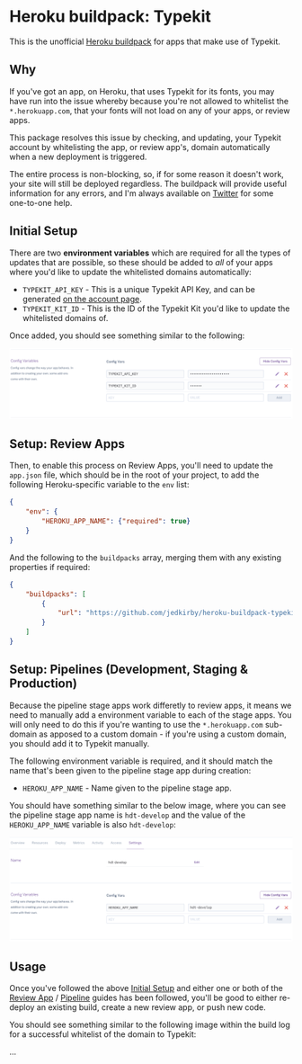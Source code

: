 # Heroku buildpack: Typekit

This is the unofficial [Heroku buildpack](http://devcenter.heroku.com/articles/buildpacks) for apps that make use of Typekit.

## Why

If you've got an app, on Heroku, that uses Typekit for its fonts, you may have run into the issue whereby because you're not allowed to whitelist the `*.herokuapp.com`, that your fonts will not load on any of your apps, or review apps.

This package resolves this issue by checking, and updating, your Typekit account by whitelisting the app, or review app's, domain automatically when a new deployment is triggered.

The entire process is non-blocking, so, if for some reason it doesn't work, your site will still be deployed regardless. The buildpack will provide useful information for any errors, and I'm always available on [Twitter](https://twitter.com/jedkirby) for some one-to-one help.

## Initial Setup

There are two **environment variables** which are required for all the types of updates that are possible, so these should be added to _all_ of your apps where you'd like to update the whitelisted domains automatically:

- `TYPEKIT_API_KEY` - This is a unique Typekit API Key, and can be generated [on the account page](https://typekit.com/account/tokens).
- `TYPEKIT_KIT_ID` - This is the ID of the Typekit Kit you'd like to update the whitelisted domains of.

Once added, you should see something similar to the following:

![Heroku Typekit Settings](assets/heroku-typekit-settings.png?raw=true "Heroku Typekit Settings")

## Setup: Review Apps

Then, to enable this process on Review Apps, you'll need to update the `app.json` file, which should be in the root of your project, to add the following Heroku-specific variable to the `env` list:

```json
{
    "env": {
        "HEROKU_APP_NAME": {"required": true}
    }
}
```

And the following to the `buildpacks` array, merging them with any existing properties if required:

```json
{
    "buildpacks": [
        {
            "url": "https://github.com/jedkirby/heroku-buildpack-typekit"
        }
    ]
}
```

## Setup: Pipelines (Development, Staging & Production)

Because the pipeline stage apps work differetly to review apps, it means we need to manually add a environment variable to each of the stage apps. You will only need to do this if you're wanting to use the `*.herokuapp.com` sub-domain as apposed to a custom domain - if you're using a custom domain, you should add it to Typekit manually.

The following environment variable is required, and it should match the name that's been given to the pipeline stage app during creation:

- `HEROKU_APP_NAME` - Name given to the pipeline stage app.

You should have something similar to the below image, where you can see the pipeline stage app name is `hdt-develop` and the value of the `HEROKU_APP_NAME` variable is also `hdt-develop`:

![Heroku App Name](assets/heroku-app-name.png?raw=true "Heroku App Name")

## Usage

Once you've followed the above [Initial Setup](#initial-setup) and either one or both of the [Review App](#setup-review-app) / [Pipeline](setup-pipelines-development-staging--production) guides has been followed, you'll be good to either re-deploy an existing build, create a new review app, or push new code.

You should see something similar to the following image within the build log for a successful whitelist of the domain to Typekit:

...


